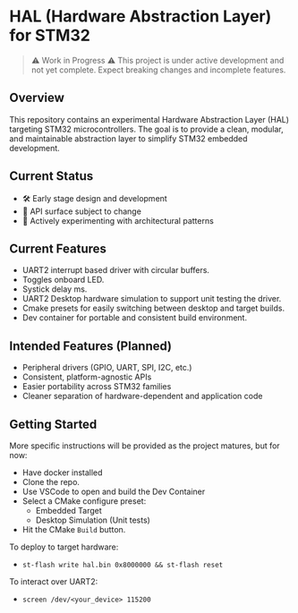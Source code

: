 # HAL (Hardware Abstraction Layer) for STM32

>⚠️ Work in Progress ⚠️
>This project is under active development and not yet complete. Expect breaking changes and incomplete features.

## Overview

This repository contains an experimental Hardware Abstraction Layer (HAL) targeting STM32 microcontrollers. The goal is to provide a clean, modular, and maintainable abstraction layer to simplify STM32 embedded development.

## Current Status

- 🛠 Early stage design and development
- 🚧 API surface subject to change
- 🔬 Actively experimenting with architectural patterns

## Current Features

- UART2 interrupt based driver with circular buffers.
- Toggles onboard LED.
- Systick delay ms.
- UART2 Desktop hardware simulation to support unit testing the driver.
- Cmake presets for easily switching between desktop and target builds.
- Dev container for portable and consistent build environment.

## Intended Features (Planned)

- Peripheral drivers (GPIO, UART, SPI, I2C, etc.)
- Consistent, platform-agnostic APIs
- Easier portability across STM32 families
- Cleaner separation of hardware-dependent and application code

## Getting Started

More specific instructions will be provided as the project matures, but for now:
- Have docker installed
- Clone the repo.
- Use VSCode to open and build the Dev Container
- Select a CMake configure preset:
  - Embedded Target
  - Desktop Simulation (Unit tests)
- Hit the CMake `Build` button.

To deploy to target hardware:
- `st-flash write hal.bin 0x8000000 && st-flash reset`

To interact over UART2:
- `screen /dev/<your_device> 115200`
